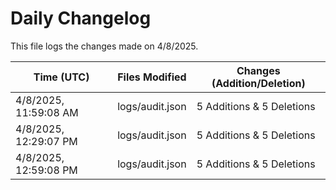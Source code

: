 # Daily Changelog

This file logs the changes made on 4/8/2025.

| Time (UTC)             | Files Modified                    | Changes (Addition/Deletion) |
|------------------------|-----------------------------------|-----------------------------|
| 4/8/2025, 11:59:08 AM | logs/audit.json | 5 Additions & 5 Deletions |
| 4/8/2025, 12:29:07 PM | logs/audit.json | 5 Additions & 5 Deletions|
| 4/8/2025, 12:59:08 PM | logs/audit.json | 5 Additions & 5 Deletions|
